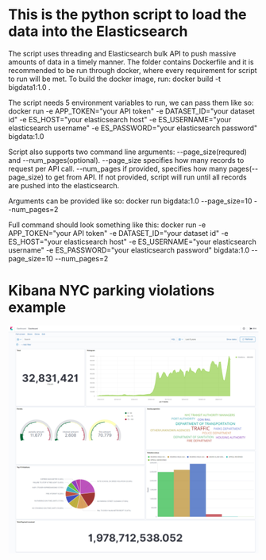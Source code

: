 
# This is the python script to load the data into the Elasticsearch
The script uses threading and Elasticsearch bulk API to push massive amounts of data in a timely manner. The folder contains Dockerfile and it is recommended to be run through docker, where every requirement for script to run will be met.
To build the docker image, run: docker build -t bigdata1:1.0 .

The script needs 5 environment variables to run, we can pass them like so:
docker run -e APP_TOKEN="your API token" -e DATASET_ID="your dataset id" -e ES_HOST="your elasticsearch host" -e ES_USERNAME="your elasticsearch username" -e ES_PASSWORD="your elasticsearch password" bigdata:1.0 

Script also supports two command line arguments: --page_size(requred) and --num_pages(optional). 
--page_size specifies how many records to request per API call.
--num_pages  if provided, specifies how many pages(--page_size) to get from API. If not provided, script will run until all records are pushed into the elasticsearch.

Arguments can be provided like so: docker run bigdata:1.0 --page_size=10 --num_pages=2

Full command should look something like this:
docker run -e APP_TOKEN="your API token" -e DATASET_ID="your dataset id" -e ES_HOST="your elasticsearch host" -e ES_USERNAME="your elasticsearch username" -e ES_PASSWORD="your elasticsearch password" bigdata:1.0 --page_size=10 --num_pages=2

# Kibana NYC parking violations example

![kibana dashboard](https://github.com/Swiimmingly/elasticsearch_data/blob/master/assets/kibanadashboard.png?raw=true)
